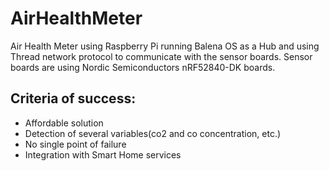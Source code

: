 # AirHealthMeter

Air Health Meter using Raspberry Pi running Balena OS as a Hub and using Thread network protocol to communicate with the sensor boards. Sensor boards are using Nordic Semiconductors nRF52840-DK boards.

## Criteria of success:

- Affordable solution
- Detection of several variables(co2 and co concentration, etc.)
- No single point of failure
- Integration with Smart Home services
